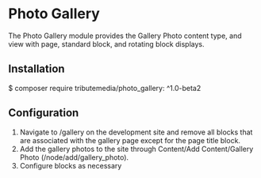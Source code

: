 # Photo Gallery
The Photo Gallery module provides the Gallery Photo content type, and view with page, standard block, and rotating block displays.

## Installation

$ composer require tributemedia/photo_gallery: ^1.0-beta2

## Configuration

1. Navigate to /gallery on the development site and remove all blocks that are associated with the gallery page except for the page title block.
2. Add the gallery photos to the site through Content/Add Content/Gallery Photo (/node/add/gallery_photo).
3. Configure blocks as necessary
